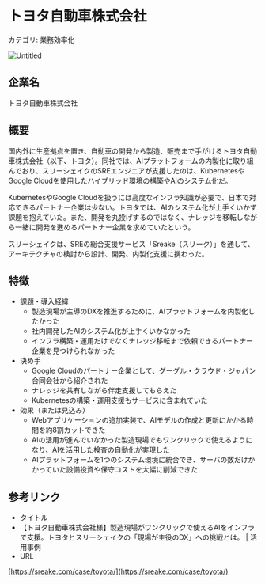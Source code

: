 # トヨタ自動車株式会社

カテゴリ: 業務効率化

![Untitled](%E3%83%88%E3%83%A8%E3%82%BF%E8%87%AA%E5%8B%95%E8%BB%8A%E6%A0%AA%E5%BC%8F%E4%BC%9A%E7%A4%BE%20146138aff4654880b29801a4ab8b0d03/Untitled.png)

## 企業名

トヨタ自動車株式会社

## 概要

国内外に生産拠点を置き、自動車の開発から製造、販売まで手がけるトヨタ自動車株式会社（以下、トヨタ）。同社では、AIプラットフォームの内製化に取り組んでおり、スリーシェイクのSREエンジニアが支援したのは、KubernetesやGoogle Cloudを使用したハイブリッド環境の構築やAIのシステム化だ。

KubernetesやGoogle Cloudを扱うには高度なインフラ知識が必要で、日本で対応できるパートナー企業は少ない。トヨタでは、AIのシステム化が上手くいかず課題を抱えていた。また、開発を丸投げするのではなく、ナレッジを移転しながら一緒に開発を進めるパートナー企業を求めていたという。

スリーシェイクは、SREの総合支援サービス「Sreake（スリーク）」を通して、アーキテクチャの検討から設計、開発、内製化支援に携わった。

## 特徴

- 課題・導入経緯
    - 製造現場が主導のDXを推進するために、AIプラットフォームを内製化したかった
    - 社内開発したAIのシステム化が上手くいかなかった
    - インフラ構築・運用だけでなくナレッジ移転まで依頼できるパートナー企業を見つけられなかった
- 決め手
    - Google Cloudのパートナー企業として、グーグル・クラウド・ジャパン合同会社から紹介された
    - ナレッジを共有しながら伴走支援してもらえた
    - Kubernetesの構築・運用支援もサービスに含まれていた
- 効果（または見込み）
    - Webアプリケーションの追加実装で、AIモデルの作成と更新にかかる時間を約8割カットできた
    - AIの活用が進んでいなかった製造現場でもワンクリックで使えるようになり、AIを活用した検査の自動化が実現した
    - AIプラットフォームを1つのシステム環境に統合でき、サーバの数だけかかっていた設備投資や保守コストを大幅に削減できた

## 参考リンク

- タイトル
- 【トヨタ自動車株式会社様】製造現場がワンクリックで使えるAIをインフラで支援。トヨタとスリーシェイクの「現場が主役のDX」への挑戦とは。 | 活用事例
- URL

[https://sreake.com/case/toyota/](https://sreake.com/case/toyota/)